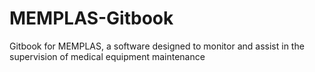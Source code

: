 # MEMPLAS-Gitbook
Gitbook for MEMPLAS, a software designed to monitor and assist in the supervision of medical equipment maintenance
